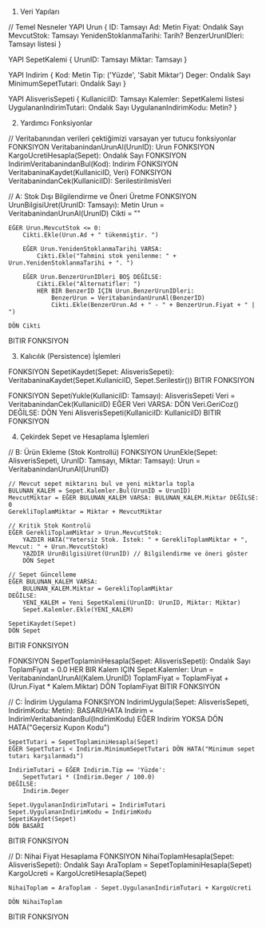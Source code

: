 1. Veri Yapıları

// Temel Nesneler
YAPI Urun {
    ID: Tamsayı
    Ad: Metin
    Fiyat: Ondalık Sayı
    MevcutStok: Tamsayı
    YenidenStoklanmaTarihi: Tarih?
    BenzerUrunIDleri: Tamsayı listesi
}

YAPI SepetKalemi {
    UrunID: Tamsayı
    Miktar: Tamsayı
}

YAPI Indirim {
    Kod: Metin
    Tip: ('Yüzde', 'Sabit Miktar')
    Deger: Ondalık Sayı
    MinimumSepetTutari: Ondalık Sayı
}

YAPI AlisverisSepeti {
    KullaniciID: Tamsayı
    Kalemler: SepetKalemi listesi
    UygulananIndirimTutari: Ondalık Sayı
    UygulananIndirimKodu: Metin?
}

2. Yardımcı Fonksiyonlar

// Veritabanından verileri çektiğimizi varsayan yer tutucu fonksiyonlar
FONKSIYON VeritabanindanUrunAl(UrunID): Urun
FONKSIYON KargoUcretiHesapla(Sepet): Ondalık Sayı
FONKSIYON IndirimVeritabanindanBul(Kod): Indirim
FONKSIYON VeritabaninaKaydet(KullaniciID, Veri)
FONKSIYON VeritabanindanCek(KullaniciID): SerilestirilmisVeri

// A: Stok Dışı Bilgilendirme ve Öneri Üretme
FONKSIYON UrunBilgisiUret(UrunID: Tamsayı): Metin
    Urun = VeritabanindanUrunAl(UrunID)
    Cikti = ""

    EĞER Urun.MevcutStok <= 0:
        Cikti.Ekle(Urun.Ad + " tükenmiştir. ")

        EĞER Urun.YenidenStoklanmaTarihi VARSA:
            Cikti.Ekle("Tahmini stok yenilenme: " + Urun.YenidenStoklanmaTarihi + ". ")
        
        EĞER Urun.BenzerUrunIDleri BOŞ DEĞİLSE:
            Cikti.Ekle("Alternatifler: ")
            HER BIR BenzerID IÇIN Urun.BenzerUrunIDleri:
                BenzerUrun = VeritabanindanUrunAl(BenzerID)
                Cikti.Ekle(BenzerUrun.Ad + " - " + BenzerUrun.Fiyat + " | ")
                
    DÖN Cikti
BITIR FONKSIYON

3. Kalıcılık (Persistence) İşlemleri

FONKSIYON SepetiKaydet(Sepet: AlisverisSepeti):
    VeritabaninaKaydet(Sepet.KullaniciID, Sepet.Serilestir())
BITIR FONKSIYON

FONKSIYON SepetiYukle(KullaniciID: Tamsayı): AlisverisSepeti
    Veri = VeritabanindanCek(KullaniciID)
    EĞER Veri VARSA:
        DÖN Veri.GeriCoz()
    DEĞİLSE:
        DÖN Yeni AlisverisSepeti(KullaniciID: KullaniciID)
BITIR FONKSIYON

4. Çekirdek Sepet ve Hesaplama İşlemleri

// B: Ürün Ekleme (Stok Kontrollü)
FONKSIYON UrunEkle(Sepet: AlisverisSepeti, UrunID: Tamsayı, Miktar: Tamsayı):
    Urun = VeritabanindanUrunAl(UrunID)

    // Mevcut sepet miktarını bul ve yeni miktarla topla
    BULUNAN_KALEM = Sepet.Kalemler.Bul(UrunID = UrunID)
    MevcutMiktar = EĞER BULUNAN_KALEM VARSA: BULUNAN_KALEM.Miktar DEĞİLSE: 0
    GerekliToplamMiktar = Miktar + MevcutMiktar

    // Kritik Stok Kontrolü
    EĞER GerekliToplamMiktar > Urun.MevcutStok:
        YAZDIR HATA("Yetersiz Stok. İstek: " + GerekliToplamMiktar + ", Mevcut: " + Urun.MevcutStok)
        YAZDIR UrunBilgisiUret(UrunID) // Bilgilendirme ve öneri göster
        DÖN Sepet
        
    // Sepet Güncelleme
    EĞER BULUNAN_KALEM VARSA:
        BULUNAN_KALEM.Miktar = GerekliToplamMiktar
    DEĞİLSE:
        YENI_KALEM = Yeni SepetKalemi(UrunID: UrunID, Miktar: Miktar)
        Sepet.Kalemler.Ekle(YENI_KALEM)

    SepetiKaydet(Sepet)
    DÖN Sepet
BITIR FONKSIYON

FONKSIYON SepetToplaminiHesapla(Sepet: AlisverisSepeti): Ondalık Sayı
    ToplamFiyat = 0.0
    HER BIR Kalem IÇIN Sepet.Kalemler:
        Urun = VeritabanindanUrunAl(Kalem.UrunID)
        ToplamFiyat = ToplamFiyat + (Urun.Fiyat * Kalem.Miktar)
    DÖN ToplamFiyat
BITIR FONKSIYON

// C: İndirim Uygulama
FONKSIYON IndirimUygula(Sepet: AlisverisSepeti, IndirimKodu: Metin): BASARI/HATA
    Indirim = IndirimVeritabanindanBul(IndirimKodu)
    EĞER Indirim YOKSA DÖN HATA("Geçersiz Kupon Kodu")

    SepetTutari = SepetToplaminiHesapla(Sepet)
    EĞER SepetTutari < Indirim.MinimumSepetTutari DÖN HATA("Minimum sepet tutarı karşılanmadı")

    IndirimTutari = EĞER Indirim.Tip == 'Yüzde':
        SepetTutari * (Indirim.Deger / 100.0)
    DEĞİLSE:
        Indirim.Deger
    
    Sepet.UygulananIndirimTutari = IndirimTutari
    Sepet.UygulananIndirimKodu = IndirimKodu
    SepetiKaydet(Sepet)
    DÖN BASARI
BITIR FONKSIYON

// D: Nihai Fiyat Hesaplama
FONKSIYON NihaiToplamHesapla(Sepet: AlisverisSepeti): Ondalık Sayı
    AraToplam = SepetToplaminiHesapla(Sepet)
    KargoUcreti = KargoUcretiHesapla(Sepet)
    
    NihaiToplam = AraToplam - Sepet.UygulananIndirimTutari + KargoUcreti
    
    DÖN NihaiToplam
BITIR FONKSIYON
